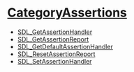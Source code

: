 # [CategoryAssertions](CategoryAssertions)

<!-- BEGIN CATEGORY LIST -->
- [SDL_GetAssertionHandler](SDL_GetAssertionHandler)
- [SDL_GetAssertionReport](SDL_GetAssertionReport)
- [SDL_GetDefaultAssertionHandler](SDL_GetDefaultAssertionHandler)
- [SDL_ResetAssertionReport](SDL_ResetAssertionReport)
- [SDL_SetAssertionHandler](SDL_SetAssertionHandler)
<!-- END CATEGORY LIST -->

